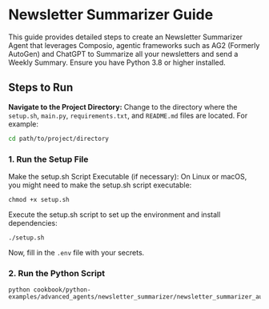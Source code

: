 # Newsletter Summarizer Guide

This guide provides detailed steps to create an Newsletter Summarizer Agent that leverages Composio, agentic frameworks such as AG2 (Formerly AutoGen) and ChatGPT to Summarize all your newsletters and send a Weekly Summary. Ensure you have Python 3.8 or higher installed.

## Steps to Run

**Navigate to the Project Directory:**
Change to the directory where the `setup.sh`, `main.py`, `requirements.txt`, and `README.md` files are located. For example:
```sh
cd path/to/project/directory
```

### 1. Run the Setup File
Make the setup.sh Script Executable (if necessary):
On Linux or macOS, you might need to make the setup.sh script executable:
```shell
chmod +x setup.sh
```
Execute the setup.sh script to set up the environment and install dependencies:
```shell
./setup.sh
```
Now, fill in the `.env` file with your secrets.

### 2. Run the Python Script
```shell
python cookbook/python-examples/advanced_agents/newsletter_summarizer/newsletter_summarizer_autogen/main.py
```
